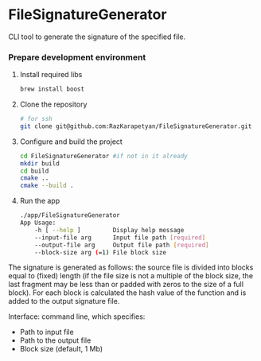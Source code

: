 # FileSignatureGenerator
CLI tool to generate the signature of the specified file.
### Prepare development environment
1. Install required libs 
   ```bash
   brew install boost 

3. Clone the repository
   ```bash
   # for ssh
   git clone git@github.com:RazKarapetyan/FileSignatureGenerator.git

4. Configure and build the project
   ```bash
   cd FileSignatureGenerator #if not in it already
   mkdir build
   cd build
   cmake .. 
   cmake --build .
   ```
5. Run the app
    ```bash
    ./app/FileSignatureGenerator 
    App Usage:
        -h [ --help ]         Display help message
        --input-file arg      Input file path [required]
        --output-file arg     Output file path [required]
        --block-size arg (=1) File block size

The signature is generated as follows: the source file is divided into blocks equal to
(fixed) length (if the file size is not a multiple of the block size, the last fragment may
be less than or padded with zeros to the size of a full block). 
For each block is calculated the hash value of the function and is added to the output signature file.

Interface: command line, which specifies:
* Path to input file
* Path to the output file
* Block size (default, 1 Mb)
